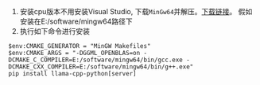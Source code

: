 1. 安装cpu版本不用安装Visual Studio, 下载`MinGw64`并解压。[下载链接](https://github.com/niXman/mingw-builds-binaries/releases)。 假如安装在E:/software/mingw64路径下
2. 执行如下命令进行安装

```shell
$env:CMAKE_GENERATOR = "MinGW Makefiles"
$env:CMAKE_ARGS = "-DGGML_OPENBLAS=on -DCMAKE_C_COMPILER=E:/software/mingw64/bin/gcc.exe -DCMAKE_CXX_COMPILER=E:/software/mingw64/bin/g++.exe"
pip install llama-cpp-python[server]
```